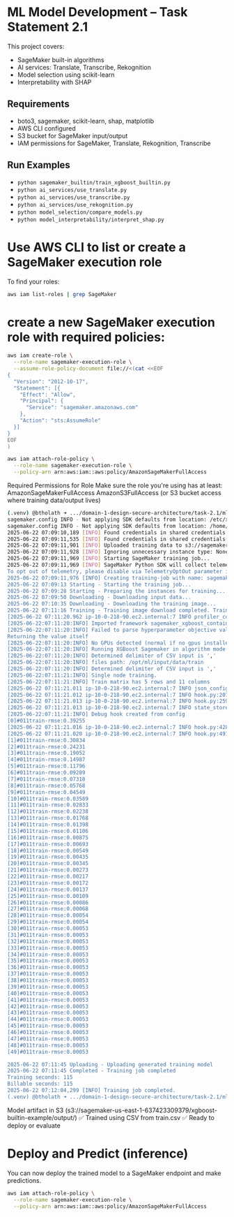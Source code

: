 
# ML Model Development – Task Statement 2.1

This project covers:
- SageMaker built-in algorithms
- AI services: Translate, Transcribe, Rekognition
- Model selection using scikit-learn
- Interpretability with SHAP

## Requirements
- boto3, sagemaker, scikit-learn, shap, matplotlib
- AWS CLI configured
- S3 bucket for SageMaker input/output
- IAM permissions for SageMaker, Translate, Rekognition, Transcribe

## Run Examples
- `python sagemaker_builtin/train_xgboost_builtin.py`
- `python ai_services/use_translate.py`
- `python ai_services/use_transcribe.py`
- `python ai_services/use_rekognition.py`
- `python model_selection/compare_models.py`
- `python model_interpretability/interpret_shap.py`

# Use AWS CLI to list or create a SageMaker execution role
To find your roles:
```bash
aws iam list-roles | grep SageMaker
```

# create a new SageMaker execution role with required policies:
```bash
aws iam create-role \
  --role-name sagemaker-execution-role \
  --assume-role-policy-document file://<(cat <<EOF
{
  "Version": "2012-10-17",
  "Statement": [{
    "Effect": "Allow",
    "Principal": {
      "Service": "sagemaker.amazonaws.com"
    },
    "Action": "sts:AssumeRole"
  }]
}
EOF
)

aws iam attach-role-policy \
  --role-name sagemaker-execution-role \
  --policy-arn arn:aws:iam::aws:policy/AmazonSageMakerFullAccess
```
Required Permissions for Role
Make sure the role you're using has at least:
AmazonSageMakerFullAccess
AmazonS3FullAccess (or S3 bucket access where training data/output lives)


```bash
(.venv) @btholath ➜ .../domain-1-design-secure-architecture/task-2.1/ml_model_development/sagemaker_builtin (main) $ python train_xgboost_builtin.py 
sagemaker.config INFO - Not applying SDK defaults from location: /etc/xdg/sagemaker/config.yaml
sagemaker.config INFO - Not applying SDK defaults from location: /home/vscode/.config/sagemaker/config.yaml
2025-06-22 07:09:10,189 [INFO] Found credentials in shared credentials file: ~/.aws/credentials
2025-06-22 07:09:11,535 [INFO] Found credentials in shared credentials file: ~/.aws/credentials
2025-06-22 07:09:11,901 [INFO] Uploaded training data to s3://sagemaker-us-east-1-637423309379/xgboost-builtin-example/train/train.csv
2025-06-22 07:09:11,928 [INFO] Ignoring unnecessary instance type: None.
2025-06-22 07:09:11,969 [INFO] Starting SageMaker training job...
2025-06-22 07:09:11,969 [INFO] SageMaker Python SDK will collect telemetry to help us better understand our user's needs, diagnose issues, and deliver additional features.
To opt out of telemetry, please disable via TelemetryOptOut parameter in SDK defaults config. For more information, refer to https://sagemaker.readthedocs.io/en/stable/overview.html#configuring-and-using-defaults-with-the-sagemaker-python-sdk.
2025-06-22 07:09:11,976 [INFO] Creating training-job with name: sagemaker-xgboost-2025-06-22-07-09-11-969
2025-06-22 07:09:13 Starting - Starting the training job...
2025-06-22 07:09:28 Starting - Preparing the instances for training...
2025-06-22 07:09:50 Downloading - Downloading input data...
2025-06-22 07:10:35 Downloading - Downloading the training image...
2025-06-22 07:11:16 Training - Training image download completed. Training in progress..[2025-06-22 07:11:20.925 ip-10-0-218-90.ec2.internal:7 INFO utils.py:28] RULE_JOB_STOP_SIGNAL_FILENAME: None
[2025-06-22 07:11:20.962 ip-10-0-218-90.ec2.internal:7 INFO profiler_config_parser.py:111] User has disabled profiler.
[2025-06-22:07:11:20:INFO] Imported framework sagemaker_xgboost_container.training
[2025-06-22:07:11:20:INFO] Failed to parse hyperparameter objective value reg:squarederror to Json.
Returning the value itself
[2025-06-22:07:11:20:INFO] No GPUs detected (normal if no gpus installed)
[2025-06-22:07:11:20:INFO] Running XGBoost Sagemaker in algorithm mode
[2025-06-22:07:11:20:INFO] Determined delimiter of CSV input is ','
[2025-06-22:07:11:20:INFO] files path: /opt/ml/input/data/train
[2025-06-22:07:11:20:INFO] Determined delimiter of CSV input is ','
[2025-06-22:07:11:21:INFO] Single node training.
[2025-06-22:07:11:21:INFO] Train matrix has 5 rows and 11 columns
[2025-06-22 07:11:21.011 ip-10-0-218-90.ec2.internal:7 INFO json_config.py:92] Creating hook from json_config at /opt/ml/input/config/debughookconfig.json.
[2025-06-22 07:11:21.012 ip-10-0-218-90.ec2.internal:7 INFO hook.py:207] tensorboard_dir has not been set for the hook. SMDebug will not be exporting tensorboard summaries.
[2025-06-22 07:11:21.013 ip-10-0-218-90.ec2.internal:7 INFO hook.py:259] Saving to /opt/ml/output/tensors
[2025-06-22 07:11:21.013 ip-10-0-218-90.ec2.internal:7 INFO state_store.py:77] The checkpoint config file /opt/ml/input/config/checkpointconfig.json does not exist.
[2025-06-22:07:11:21:INFO] Debug hook created from config
[0]#011train-rmse:0.39255
[2025-06-22 07:11:21.016 ip-10-0-218-90.ec2.internal:7 INFO hook.py:428] Monitoring the collections: metrics
[2025-06-22 07:11:21.020 ip-10-0-218-90.ec2.internal:7 INFO hook.py:491] Hook is writing from the hook with pid: 7
[1]#011train-rmse:0.30834
[2]#011train-rmse:0.24231
[3]#011train-rmse:0.19052
[4]#011train-rmse:0.14987
[5]#011train-rmse:0.11796
[6]#011train-rmse:0.09289
[7]#011train-rmse:0.07318
[8]#011train-rmse:0.05768
[9]#011train-rmse:0.04549
[10]#011train-rmse:0.03589
[11]#011train-rmse:0.02833
[12]#011train-rmse:0.02238
[13]#011train-rmse:0.01768
[14]#011train-rmse:0.01398
[15]#011train-rmse:0.01106
[16]#011train-rmse:0.00875
[17]#011train-rmse:0.00693
[18]#011train-rmse:0.00549
[19]#011train-rmse:0.00435
[20]#011train-rmse:0.00345
[21]#011train-rmse:0.00273
[22]#011train-rmse:0.00217
[23]#011train-rmse:0.00172
[24]#011train-rmse:0.00137
[25]#011train-rmse:0.00109
[26]#011train-rmse:0.00086
[27]#011train-rmse:0.00068
[28]#011train-rmse:0.00054
[29]#011train-rmse:0.00054
[30]#011train-rmse:0.00053
[31]#011train-rmse:0.00053
[32]#011train-rmse:0.00053
[33]#011train-rmse:0.00053
[34]#011train-rmse:0.00053
[35]#011train-rmse:0.00053
[36]#011train-rmse:0.00053
[37]#011train-rmse:0.00053
[38]#011train-rmse:0.00053
[39]#011train-rmse:0.00053
[40]#011train-rmse:0.00053
[41]#011train-rmse:0.00053
[42]#011train-rmse:0.00053
[43]#011train-rmse:0.00053
[44]#011train-rmse:0.00053
[45]#011train-rmse:0.00053
[46]#011train-rmse:0.00053
[47]#011train-rmse:0.00053
[48]#011train-rmse:0.00053
[49]#011train-rmse:0.00053

2025-06-22 07:11:45 Uploading - Uploading generated training model
2025-06-22 07:11:45 Completed - Training job completed
Training seconds: 115
Billable seconds: 115
2025-06-22 07:12:04,299 [INFO] Training job completed.
(.venv) @btholath ➜ .../domain-1-design-secure-architecture/task-2.1/ml_model_development/sagemaker_builtin (main) $ 
```
Model artifact in S3 (s3://sagemaker-us-east-1-637423309379/xgboost-builtin-example/output/)
✅ Trained using CSV from train.csv
✅ Ready to deploy or evaluate



# Deploy and Predict (inference)
You can now deploy the trained model to a SageMaker endpoint and make predictions.

```bash
aws iam attach-role-policy \
  --role-name sagemaker-execution-role \
  --policy-arn arn:aws:iam::aws:policy/AmazonSageMakerFullAccess
```
